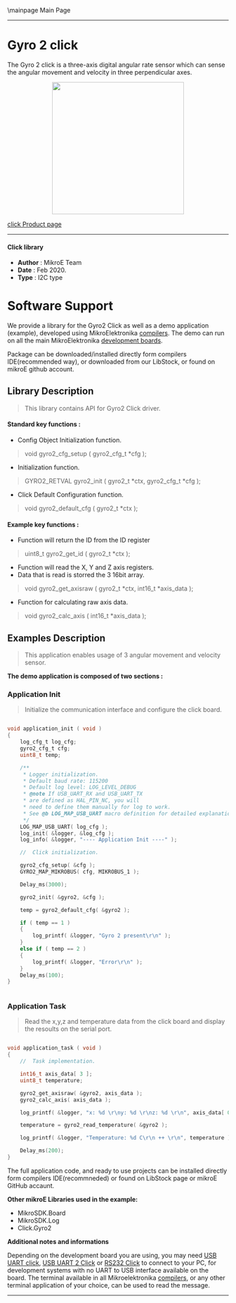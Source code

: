 \mainpage Main Page
 
---
# Gyro 2 click

The Gyro 2 click is a three-axis digital angular rate sensor which can sense the angular movement and velocity in three perpendicular axes.

<p align="center">
  <img src="https://download.mikroe.com/images/click_for_ide/gyro2_click.png" height=300px>
</p>

[click Product page](https://www.mikroe.com/gyro-2-click)

---


#### Click library 

- **Author**        : MikroE Team
- **Date**          : Feb 2020.
- **Type**          : I2C type


# Software Support

We provide a library for the Gyro2 Click 
as well as a demo application (example), developed using MikroElektronika 
[compilers](https://shop.mikroe.com/compilers). 
The demo can run on all the main MikroElektronika [development boards](https://shop.mikroe.com/development-boards).

Package can be downloaded/installed directly form compilers IDE(recommended way), or downloaded from our LibStock, or found on mikroE github account. 

## Library Description

> This library contains API for Gyro2 Click driver.

#### Standard key functions :

- Config Object Initialization function.
> void gyro2_cfg_setup ( gyro2_cfg_t *cfg ); 
 
- Initialization function.
> GYRO2_RETVAL gyro2_init ( gyro2_t *ctx, gyro2_cfg_t *cfg );

- Click Default Configuration function.
> void gyro2_default_cfg ( gyro2_t *ctx );


#### Example key functions :

- Function will return the ID from the ID register
> uint8_t gyro2_get_id ( gyro2_t *ctx );
 
- Function will read the X, Y and Z axis registers.
- Data that is read is storred the 3 16bit array.
> void gyro2_get_axisraw ( gyro2_t *ctx, int16_t *axis_data );

- Function for calculating raw axis data.
> void gyro2_calc_axis ( int16_t *axis_data );

## Examples Description

> This application enables usage of 3 angular movement and velocity sensor.

**The demo application is composed of two sections :**

### Application Init 

> Initialize the communication interface and configure the click board.

```c

void application_init ( void )
{
    log_cfg_t log_cfg;
    gyro2_cfg_t cfg;
    uint8_t temp;

    /** 
     * Logger initialization.
     * Default baud rate: 115200
     * Default log level: LOG_LEVEL_DEBUG
     * @note If USB_UART_RX and USB_UART_TX 
     * are defined as HAL_PIN_NC, you will 
     * need to define them manually for log to work. 
     * See @b LOG_MAP_USB_UART macro definition for detailed explanation.
     */
    LOG_MAP_USB_UART( log_cfg );
    log_init( &logger, &log_cfg );
    log_info( &logger, "---- Application Init ----" );

    //  Click initialization.

    gyro2_cfg_setup( &cfg );
    GYRO2_MAP_MIKROBUS( cfg, MIKROBUS_1 );

    Delay_ms(3000);

    gyro2_init( &gyro2, &cfg );

    temp = gyro2_default_cfg( &gyro2 );

    if ( temp == 1 )
    {
        log_printf( &logger, "Gyro 2 present\r\n" );
    }
    else if ( temp == 2 )
    {
        log_printf( &logger, "Error\r\n" );
    }
    Delay_ms(100);
}
  
```

### Application Task

> Read the x,y,z and temperature data from the click board and display the resoults on the
> serial port.

```c

void application_task ( void )
{
    //  Task implementation.

    int16_t axis_data[ 3 ];
    uint8_t temperature;

    gyro2_get_axisraw( &gyro2, axis_data );
    gyro2_calc_axis( axis_data );

    log_printf( &logger, "x: %d \r\ny: %d \r\nz: %d \r\n", axis_data[ 0 ], axis_data[ 1 ], axis_data[ 2 ] );

    temperature = gyro2_read_temperature( &gyro2 );

    log_printf( &logger, "Temperature: %d C\r\n ++ \r\n", temperature );

    Delay_ms(200);
}

```

The full application code, and ready to use projects can be  installed directly form compilers IDE(recommneded) or found on LibStock page or mikroE GitHub accaunt.

**Other mikroE Libraries used in the example:** 

- MikroSDK.Board
- MikroSDK.Log
- Click.Gyro2

**Additional notes and informations**

Depending on the development board you are using, you may need 
[USB UART click](https://shop.mikroe.com/usb-uart-click), 
[USB UART 2 Click](https://shop.mikroe.com/usb-uart-2-click) or 
[RS232 Click](https://shop.mikroe.com/rs232-click) to connect to your PC, for 
development systems with no UART to USB interface available on the board. The 
terminal available in all Mikroelektronika 
[compilers](https://shop.mikroe.com/compilers), or any other terminal application 
of your choice, can be used to read the message.



---